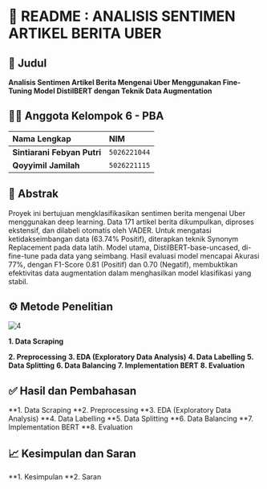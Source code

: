# 🚀 README : ANALISIS SENTIMEN ARTIKEL BERITA UBER

## 🎯 Judul 
**Analisis Sentimen Artikel Berita Mengenai Uber Menggunakan Fine-Tuning Model DistilBERT dengan Teknik Data Augmentation**

## 🧑‍💻 Anggota Kelompok 6 - PBA
| Nama Lengkap | NIM |
| :--- | :--- |
| **Sintiarani Febyan Putri** | `5026221044` |
| **Qoyyimil Jamilah** | `5026221115` |

## 📝 Abstrak
Proyek ini bertujuan mengklasifikasikan sentimen berita mengenai Uber menggunakan deep learning. Data 171 artikel berita dikumpulkan, diproses ekstensif, dan dilabeli otomatis oleh VADER. Untuk mengatasi ketidakseimbangan data (63.74% Positif), diterapkan teknik Synonym Replacement pada data latih. Model utama, DistilBERT-base-uncased, di-fine-tune pada data yang seimbang. Hasil evaluasi model mencapai Akurasi 77%, dengan F1-Score 0.81 (Positif) dan 0.70 (Negatif), membuktikan efektivitas data augmentation dalam menghasilkan model klasifikasi yang stabil.

## ⚙️ Metode Penelitian
![4](https://github.com/user-attachments/assets/54d97a26-b24d-40a7-b699-d140bd873888)

**1. Data Scraping**

**2. Preprocessing**
**3. EDA (Exploratory Data Analysis)**
**4. Data Labelling**
**5. Data Splitting**
**6. Data Balancing**
**7. Implementation BERT**
**8. Evaluation**

## ✅ Hasil dan Pembahasan
**1. Data Scraping
**2. Preprocessing
**3. EDA (Exploratory Data Analysis)
**4. Data Labelling
**5. Data Splitting
**6. Data Balancing
**7. Implementation BERT
**8. Evaluation

## 📈 Kesimpulan dan Saran
**1. Kesimpulan
**2. Saran
